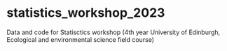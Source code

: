 # statistics_workshop_2023
Data and code for Statisctics workshop (4th year University of Edinburgh, Ecological and environmental science field course)
